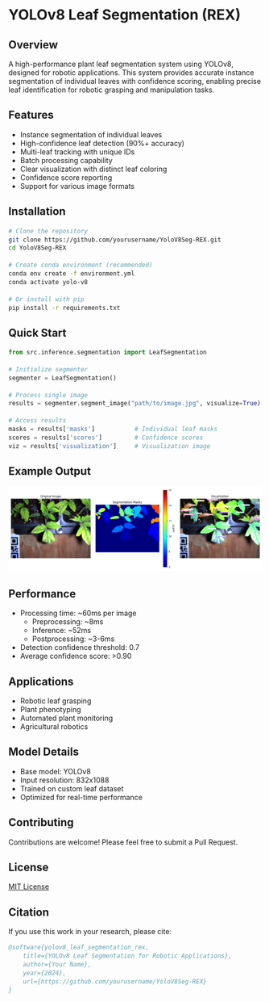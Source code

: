 # YOLOv8 Leaf Segmentation (REX)

## Overview
A high-performance plant leaf segmentation system using YOLOv8, designed for robotic applications. This system provides accurate instance segmentation of individual leaves with confidence scoring, enabling precise leaf identification for robotic grasping and manipulation tasks.

## Features
- Instance segmentation of individual leaves
- High-confidence leaf detection (90%+ accuracy)
- Multi-leaf tracking with unique IDs
- Batch processing capability
- Clear visualization with distinct leaf coloring
- Confidence score reporting
- Support for various image formats

## Installation

```bash
# Clone the repository
git clone https://github.com/yourusername/YoloV8Seg-REX.git
cd YoloV8Seg-REX

# Create conda environment (recommended)
conda env create -f environment.yml
conda activate yolo-v8

# Or install with pip
pip install -r requirements.txt
```

## Quick Start

```python
from src.inference.segmentation import LeafSegmentation

# Initialize segmenter
segmenter = LeafSegmentation()

# Process single image
results = segmenter.segment_image("path/to/image.jpg", visualize=True)

# Access results
masks = results['masks']           # Individual leaf masks
scores = results['scores']         # Confidence scores
viz = results['visualization']     # Visualization image
```

## Example Output
![Example Segmentation](examples/results/left_rect27_results.png)

## Performance
- Processing time: ~60ms per image
  - Preprocessing: ~8ms
  - Inference: ~52ms
  - Postprocessing: ~3-6ms
- Detection confidence threshold: 0.7
- Average confidence score: >0.90

## Applications
- Robotic leaf grasping
- Plant phenotyping
- Automated plant monitoring
- Agricultural robotics

## Model Details
- Base model: YOLOv8
- Input resolution: 832x1088
- Trained on custom leaf dataset
- Optimized for real-time performance

## Contributing
Contributions are welcome! Please feel free to submit a Pull Request.

## License
[MIT License](LICENSE)

## Citation
If you use this work in your research, please cite:
```bibtex
@software{yolov8_leaf_segmentation_rex,
    title={YOLOv8 Leaf Segmentation for Robotic Applications},
    author={Your Name},
    year={2024},
    url={https://github.com/yourusername/YoloV8Seg-REX}
}
```